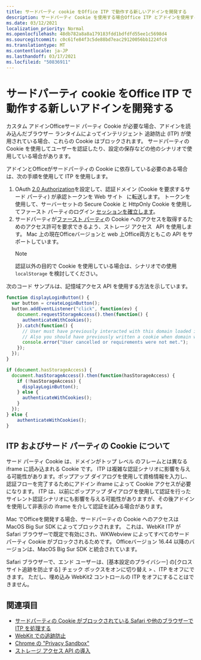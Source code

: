 ```yaml
---
title: サードパーティ cookie をOffice ITP で動作する新しいアドインを開発する
description: サードパーティ Cookie を使用する場合Office ITP とアドインを使用する方法
ms.date: 03/12/2021
localization_priority: Normal
ms.openlocfilehash: 48db782a8a8a179183fdd1bdfdfd55ee1c5698d4
ms.sourcegitcommit: c0c61fe84f3c5de88bd7eac29120056bb1224fc8
ms.translationtype: MT
ms.contentlocale: ja-JP
ms.lasthandoff: 03/17/2021
ms.locfileid: "50836911"
---
```

# <a name="develop-your-office-add-in-to-work-with-itp-when-using-third-party-cookies"></a>サードパーティ cookie をOffice ITP で動作する新しいアドインを開発する

カスタム アドインOfficeサード パーティ Cookie が必要な場合、アドインを読み込んだブラウザー ランタイムによってインテリジェント 追跡防止 (ITP) が使用されている場合、これらの Cookie はブロックされます。 サードパーティの Cookie を使用してユーザーを認証したり、設定の保存などの他のシナリオで使用している場合があります。

アドインとOfficeがサードパーティの Cookie に依存している必要のある場合は、次の手順を使用して ITP を使用します。

1. OAuth [2.0 Authorization](https://tools.ietf.org/html/rfc6749)を設定して、認証ドメイン (Cookie を要求するサード パーティ) が承認トークンを Web サイト   に転送します。 トークンを使用して、サーバーセットの Secure Cookie と HttpOnly Cookie を使用してファースト パーティのログイン [セッションを確立します](https://developer.mozilla.org/en-US/docs/Web/HTTP/Cookies#Secure_and_HttpOnly_cookies)。
2. サードパーティが[ファースト パーティ](https://webkit.org/blog/8124/introducing-storage-access-api/)の Cookie へのアクセスを取得するためのアクセス許可を要求できるよう、ストレージ アクセス   API を使用します。 Mac 上の現在Officeバージョンと web 上Office両方ともこの API をサポートしています。
    > [!NOTE]
    > 認証以外の目的で Cookie を使用している場合は、シナリオでの使用 `localStorage` を検討してください。

次のコード サンプルは、記憶域アクセス API を使用する方法を示しています。

```javascript
function displayLoginButton() {
  var button = createLoginButton();
  button.addEventListener("click", function(ev) {
    document.requestStorageAccess().then(function() {
      authenticateWithCookies(); 
    }).catch(function() {
      // User must have previously interacted with this domain loaded in a top frame
      // Also you should have previously written a cookie when domain was loaded in the top frame
      console.error("User cancelled or requirements were not met.");
    });
  });
}

if (document.hasStorageAccess) { 
  document.hasStorageAccess().then(function(hasStorageAccess) { 
    if (!hasStorageAccess) { 
      displayLoginButton(); 
    } else { 
      authenticateWithCookies(); 
    } 
  }); 
} else { 
    authenticateWithCookies(); 
} 
```

## <a name="about-itp-and-third-party-cookies"></a>ITP およびサード パーティの Cookie について

サード パーティ Cookie は、ドメインがトップ レベル のフレームとは異なる iframe に読み込まれる Cookie です。 ITP は複雑な認証シナリオに影響を与える可能性があります。ポップアップ ダイアログを使用して資格情報を入力し、認証フローを完了するためにアドイン iframe によって Cookie アクセスが必要になります。 ITP は、以前にポップアップ ダイアログを使用して認証を行ったサイレント認証シナリオにも影響を与える可能性がありますが、その後アドインを使用して非表示の iframe を介して認証を試みる場合があります。

Mac でOfficeを開発する場合、サードパーティの Cookie へのアクセスは MacOS Big Sur SDK によってブロックされます。 これは、WebKit ITP が Safari ブラウザーで既定で有効にされ、WKWebview によってすべてのサードパーティ Cookie がブロックされるためです。 Officeバージョン 16.44 以降のバージョンは、MacOS Big Sur SDK と統合されています。

Safari ブラウザーで、エンド ユーザーは、[基本設定のプライバシー] の[クロスサイト追跡を防止する] チェック ボックスをオンに切り替え  >  、ITP をオフにできます。 ただし、埋め込み WebKit2 コントロールの ITP をオフにすることはできません。

## <a name="see-also"></a>関連項目

- [サードパーティの Cookie がブロックされている Safari や他のブラウザーで ITP を処理する](https://docs.microsoft.com/azure/active-directory/develop/reference-third-party-cookies-spas)
- [WebKit での追跡防止](https://webkit.org/tracking-prevention/)
- [Chrome の "Privacy Sandbox"](https://blog.chromium.org/2020/01/building-more-private-web-path-towards.html)
- [ストレージ アクセス API の導入](https://blogs.windows.com/msedgedev/2020/07/08/introducing-storage-access-api/)
